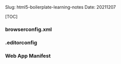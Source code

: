 Slug: html5-boilerplate-learning-notes
Date: 20211207


[TOC]


### browserconfig.xml

### .editorconfig

### Web App Manifest


